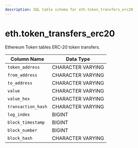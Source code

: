```yaml
---
description: SQL table schema for eth.token_transfers_erc20
---
```


# eth.token\_transfers\_erc20

Ethereum Token tables ERC-20 token transfers.

| Column Name        | Data Type         |
| ------------------ | ----------------- |
| `token_address`    | CHARACTER VARYING |
| `from_address`     | CHARACTER VARYING |
| `to_address`       | CHARACTER VARYING |
| `value`            | CHARACTER VARYING |
| `value_hex`        | CHARACTER VARYING |
| `transaction_hash` | CHARACTER VARYING |
| `log_index`        | BIGINT            |
| `block_timestamp`  | BIGINT            |
| `block_number`     | BIGINT            |
| `block_hash`       | CHARACTER VARYING |
